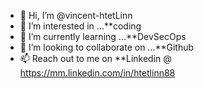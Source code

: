 - 👋 Hi, I’m @vincent-htetLinn
- 👀 I’m interested in ...**coding
- 🌱 I’m currently learning ...**DevSecOps
- 💞️ I’m looking to collaborate on ...**Github
- 📫 Reach out to me on **Linkedin @ https://mm.linkedin.com/in/htetlinn88

<!---
vincent-htetLinn/vincent-htetLinn is a ✨ special ✨ repository because its `README.md` (this file) appears on your GitHub profile.
You can click the Preview link to take a look at your changes.
--->
